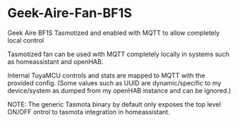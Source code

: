 # Geek-Aire-Fan-BF1S
Geek Aire BF1S Tasmotized and enabled with MQTT to allow completely local control

Tasmotized fan can be used with MQTT completely locally in systems such as homeassistant and openHAB.

Internal TuyaMCU controls and stats are mapped to MQTT with the provided config.
(Some values such as UUID are dynamic/specific to my device/system as dumped from my openHAB instance and can be ignored.)


NOTE: The generic Tasmota binary by default only exposes the top level ON/OFF ontrol to tasmota integration in homeassistant.
